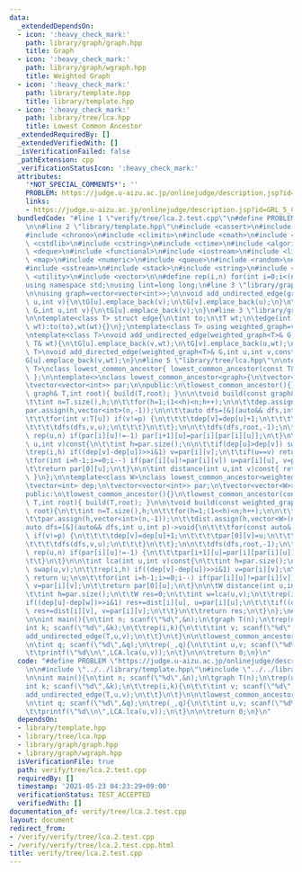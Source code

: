```yaml
---
data:
  _extendedDependsOn:
  - icon: ':heavy_check_mark:'
    path: library/graph/graph.hpp
    title: Graph
  - icon: ':heavy_check_mark:'
    path: library/graph/wgraph.hpp
    title: Weighted Graph
  - icon: ':heavy_check_mark:'
    path: library/template.hpp
    title: library/template.hpp
  - icon: ':heavy_check_mark:'
    path: library/tree/lca.hpp
    title: Lowest Common Ancestor
  _extendedRequiredBy: []
  _extendedVerifiedWith: []
  _isVerificationFailed: false
  _pathExtension: cpp
  _verificationStatusIcon: ':heavy_check_mark:'
  attributes:
    '*NOT_SPECIAL_COMMENTS*': ''
    PROBLEM: https://judge.u-aizu.ac.jp/onlinejudge/description.jsp?id=GRL_5_C
    links:
    - https://judge.u-aizu.ac.jp/onlinejudge/description.jsp?id=GRL_5_C
  bundledCode: "#line 1 \"verify/tree/lca.2.test.cpp\"\n#define PROBLEM \"https://judge.u-aizu.ac.jp/onlinejudge/description.jsp?id=GRL_5_C\"\
    \n\n#line 2 \"library/template.hpp\"\n#include <cassert>\n#include <cctype>\n\
    #include <chrono>\n#include <climits>\n#include <cmath>\n#include <cstdio>\n#include\
    \ <cstdlib>\n#include <cstring>\n#include <ctime>\n#include <algorithm>\n#include\
    \ <deque>\n#include <functional>\n#include <iostream>\n#include <limits>\n#include\
    \ <map>\n#include <numeric>\n#include <queue>\n#include <random>\n#include <set>\n\
    #include <sstream>\n#include <stack>\n#include <string>\n#include <tuple>\n#include\
    \ <utility>\n#include <vector>\n\n#define rep(i,n) for(int i=0;i<(n);i++)\n\n\
    using namespace std;\nusing lint=long long;\n#line 3 \"library/graph/graph.hpp\"\
    \n\nusing graph=vector<vector<int>>;\n\nvoid add_undirected_edge(graph& G,int\
    \ u,int v){\n\tG[u].emplace_back(v);\n\tG[v].emplace_back(u);\n}\n\nvoid add_directed_edge(graph&\
    \ G,int u,int v){\n\tG[u].emplace_back(v);\n}\n#line 3 \"library/graph/wgraph.hpp\"\
    \n\ntemplate<class T> struct edge{\n\tint to;\n\tT wt;\n\tedge(int to,const T&\
    \ wt):to(to),wt(wt){}\n};\ntemplate<class T> using weighted_graph=vector<vector<edge<T>>>;\n\
    \ntemplate<class T>\nvoid add_undirected_edge(weighted_graph<T>& G,int u,int v,const\
    \ T& wt){\n\tG[u].emplace_back(v,wt);\n\tG[v].emplace_back(u,wt);\n}\n\ntemplate<class\
    \ T>\nvoid add_directed_edge(weighted_graph<T>& G,int u,int v,const T& wt){\n\t\
    G[u].emplace_back(v,wt);\n}\n#line 5 \"library/tree/lca.hpp\"\n\ntemplate<class\
    \ T>\nclass lowest_common_ancestor{ lowest_common_ancestor(const T&,int)=delete;\
    \ };\n\ntemplate<>\nclass lowest_common_ancestor<graph>{\n\tvector<int> dep;\n\
    \tvector<vector<int>> par;\n\npublic:\n\tlowest_common_ancestor(){}\n\tlowest_common_ancestor(const\
    \ graph& T,int root){ build(T,root); }\n\n\tvoid build(const graph& T,int root){\n\
    \t\tint n=T.size(),h;\n\t\tfor(h=1;(1<<h)<n;h++);\n\n\t\tdep.assign(n,0);\n\t\t\
    par.assign(h,vector<int>(n,-1));\n\n\t\tauto dfs=[&](auto&& dfs,int u,int p)->void{\n\
    \t\t\tfor(int v:T[u]) if(v!=p) {\n\t\t\t\tdep[v]=dep[u]+1;\n\t\t\t\tpar[0][v]=u;\n\
    \t\t\t\tdfs(dfs,v,u);\n\t\t\t}\n\t\t};\n\n\t\tdfs(dfs,root,-1);\n\t\trep(i,h-1)\
    \ rep(u,n) if(par[i][u]!=-1) par[i+1][u]=par[i][par[i][u]];\n\t}\n\n\tint lca(int\
    \ u,int v)const{\n\t\tint h=par.size();\n\n\t\tif(dep[u]>dep[v]) swap(u,v);\n\t\
    \trep(i,h) if((dep[v]-dep[u])>>i&1) v=par[i][v];\n\t\tif(u==v) return u;\n\n\t\
    \tfor(int i=h-1;i>=0;i--) if(par[i][u]!=par[i][v]) u=par[i][u], v=par[i][v];\n\
    \t\treturn par[0][u];\n\t}\n\n\tint distance(int u,int v)const{ return dep[u]+dep[v]-2*dep[lca(u,v)];\
    \ }\n};\n\ntemplate<class W>\nclass lowest_common_ancestor<weighted_graph<W>>{\n\
    \tvector<int> dep;\n\tvector<vector<int>> par;\n\tvector<vector<W>> dist;\n\n\
    public:\n\tlowest_common_ancestor(){}\n\tlowest_common_ancestor(const weighted_graph<W>&\
    \ T,int root){ build(T,root); }\n\n\tvoid build(const weighted_graph<W>& T,int\
    \ root){\n\t\tint n=T.size(),h;\n\t\tfor(h=1;(1<<h)<n;h++);\n\n\t\tdep.assign(n,0);\n\
    \t\tpar.assign(h,vector<int>(n,-1));\n\t\tdist.assign(h,vector<W>(n));\n\n\t\t\
    auto dfs=[&](auto&& dfs,int u,int p)->void{\n\t\t\tfor(const auto& [v,wt]:T[u])\
    \ if(v!=p) {\n\t\t\t\tdep[v]=dep[u]+1;\n\t\t\t\tpar[0][v]=u;\n\t\t\t\tdist[0][v]=wt;\n\
    \t\t\t\tdfs(dfs,v,u);\n\t\t\t}\n\t\t};\n\n\t\tdfs(dfs,root,-1);\n\t\trep(i,h-1)\
    \ rep(u,n) if(par[i][u]!=-1) {\n\t\t\tpar[i+1][u]=par[i][par[i][u]];\n\t\t\tdist[i+1][u]=dist[i][u]+dist[i][par[i][u]];\n\
    \t\t}\n\t}\n\n\tint lca(int u,int v)const{\n\t\tint h=par.size();\n\n\t\tif(dep[u]>dep[v])\
    \ swap(u,v);\n\t\trep(i,h) if((dep[v]-dep[u])>>i&1) v=par[i][v];\n\t\tif(u==v)\
    \ return u;\n\n\t\tfor(int i=h-1;i>=0;i--) if(par[i][u]!=par[i][v]) u=par[i][u],\
    \ v=par[i][v];\n\t\treturn par[0][u];\n\t}\n\n\tW distance(int u,int v)const{\n\
    \t\tint h=par.size();\n\t\tW res=0;\n\t\tint w=lca(u,v);\n\t\trep(i,h){\n\t\t\t\
    if((dep[u]-dep[w])>>i&1) res+=dist[i][u], u=par[i][u];\n\t\t\tif((dep[v]-dep[w])>>i&1)\
    \ res+=dist[i][v], v=par[i][v];\n\t\t}\n\t\treturn res;\n\t}\n};\n#line 5 \"verify/tree/lca.2.test.cpp\"\
    \n\nint main(){\n\tint n; scanf(\"%d\",&n);\n\tgraph T(n);\n\trep(u,n){\n\t\t\
    int k; scanf(\"%d\",&k);\n\t\trep(i,k){\n\t\t\tint v; scanf(\"%d\",&v);\n\t\t\t\
    add_undirected_edge(T,u,v);\n\t\t}\n\t}\n\n\tlowest_common_ancestor LCA(T,0);\n\
    \n\tint q; scanf(\"%d\",&q);\n\trep(_,q){\n\t\tint u,v; scanf(\"%d%d\",&u,&v);\n\
    \t\tprintf(\"%d\\n\",LCA.lca(u,v));\n\t}\n\n\treturn 0;\n}\n"
  code: "#define PROBLEM \"https://judge.u-aizu.ac.jp/onlinejudge/description.jsp?id=GRL_5_C\"\
    \n\n#include \"../../library/template.hpp\"\n#include \"../../library/tree/lca.hpp\"\
    \n\nint main(){\n\tint n; scanf(\"%d\",&n);\n\tgraph T(n);\n\trep(u,n){\n\t\t\
    int k; scanf(\"%d\",&k);\n\t\trep(i,k){\n\t\t\tint v; scanf(\"%d\",&v);\n\t\t\t\
    add_undirected_edge(T,u,v);\n\t\t}\n\t}\n\n\tlowest_common_ancestor LCA(T,0);\n\
    \n\tint q; scanf(\"%d\",&q);\n\trep(_,q){\n\t\tint u,v; scanf(\"%d%d\",&u,&v);\n\
    \t\tprintf(\"%d\\n\",LCA.lca(u,v));\n\t}\n\n\treturn 0;\n}\n"
  dependsOn:
  - library/template.hpp
  - library/tree/lca.hpp
  - library/graph/graph.hpp
  - library/graph/wgraph.hpp
  isVerificationFile: true
  path: verify/tree/lca.2.test.cpp
  requiredBy: []
  timestamp: '2021-05-23 04:23:29+09:00'
  verificationStatus: TEST_ACCEPTED
  verifiedWith: []
documentation_of: verify/tree/lca.2.test.cpp
layout: document
redirect_from:
- /verify/verify/tree/lca.2.test.cpp
- /verify/verify/tree/lca.2.test.cpp.html
title: verify/tree/lca.2.test.cpp
---
```

